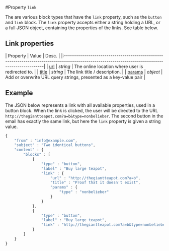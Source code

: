 #Property `link`

The are various block types that have the `link` property, such as the `button` 
and `link` block. The `link` property accepts either a string holding a URL, or 
a full JSON object, containing the properties of the links. See table below.

## Link properties

| Property | Value | Desc.                                                                                                                          |
|:--------------------------------------------------------------------------------------------------------------------------------------------------|
| [url](copernica-docs:ResponsiveEmail/json/property-link-url) | _string_ | The online location where user is redirected to.                        |
| [title](copernica-docs:ResponsiveEmail/json/property-link-title) | _string_ | The link title / description.                                       |
| [params](copernica-docs:ResponsiveEmail/json/property-link-params) | _object_ | Add or overwrite URL query strings, presented as a key-value pair |

## Example

The JSON below represents a link with all available properties, used in a button 
block.  When the link is clicked, the user will be directed to the URL
`http://thegiantteapot.com?a=b&type=nonbelieber`. The second button in the
email has exactly the same link, but here the `link` property is given a string value.

```javascript
{
    "from" : "info@example.com",
    "subject" : "Two identical buttons",
    "content" : {
        "blocks" : [ 
            {
                "type" : "button",
                "label" : "Buy large teapot",
                "link" : {
                    "url" : "http://thegiantteapot.com?a=b",
                    "title" : "Proof that it doesn't exist",
                    "params" : {
                        "type" : "nonbelieber"
                    }
                }
            }, 
            {
                "type" : "button",
                "label" : "Buy large teapot",
                "link" : "http://thegiantteapot.com?a=b&type=nonbelieber"
            } 
        ]
    }
}
```
